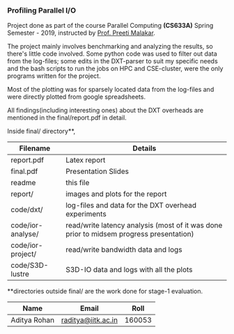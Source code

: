 ### Profiling Parallel I/O
Project done as part of the course Parallel Computing
**(CS633A)** Spring Semester - 2019, instructed by [Prof. Preeti Malakar](https://www.cse.iitk.ac.in/users/pmalakar/).



The project mainly involves benchmarking and analyzing the results, so there's little code involved.
Some python code was used to filter out data from the log-files; some edits in the DXT-parser to suit my specific needs and the bash scripts to run the jobs on HPC and CSE-cluster, were the only programs written for the project.

Most of the plotting was for sparsely located data from the log-files and were directly plotted from google spreadsheets. 

All findings(including interesting ones) about the DXT overheads are mentioned in the final/report.pdf in detail.

Inside final/ directory**,
 
| __Filename__ | __Details__ |
|-------------|------------|
| report.pdf		| Latex report |
| final.pdf			| Presentation Slides |
| readme			| this file |
| report/ 			| images and plots for the report |
| code/dxt/	 		| log-files and data for the DXT overhead experiments |
| code/ior-analyse/	| read/write latency analysis (most of it was done prior to midsem progress presentation) |
| code/ior-project/	| read/write bandwidth data and logs |
| code/S3D-lustre	| S3D-IO data and logs with all the plots |


**directories outside final/ are the work done for stage-1 evaluation.


| __Name__ | __Email__ | __Roll__ |
|-------------|------------|------------|
| Aditya Rohan | [raditya@iitk.ac.in](mailto:raditya@iitk.ac.in) | 160053 |